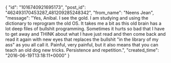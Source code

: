  {
   "id": "1016740921695173",
   "post_id": "462493170453287_481209285248342",
   "from_name": "Neens Jean",
   "message": "Yes, Anibal.  I see the gold.  I am studying and using the dictionary to reprogram the old OS.  It takes me a bit as this old brain has a lot deep files of bullshit programming.  Sometimes it hurts so bad that I have to get away and THINK about what I have just read and then come back and read it again with new eyes that replaces the bullshit \"in the library of my ass\" as you all call it.  Painful, very painful, but it also means that you can teach an old dog new tricks.  Persistence and repetition.",
   "created_time": "2016-06-19T13:18:11+0000"
 }
